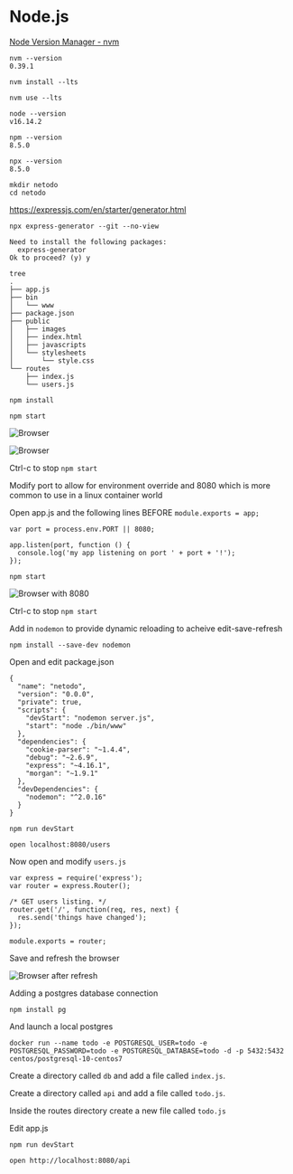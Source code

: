 # Node.js 

[Node Version Manager - nvm](https://github.com/nvm-sh/nvm#installing-and-updating)

```
nvm --version
0.39.1

nvm install --lts

nvm use --lts

node --version
v16.14.2

npm --version
8.5.0

npx --version
8.5.0
```

```
mkdir netodo
cd netodo
```
https://expressjs.com/en/starter/generator.html

```
npx express-generator --git --no-view
```

```
Need to install the following packages:
  express-generator
Ok to proceed? (y) y
```

```
tree
.
├── app.js
├── bin
│   └── www
├── package.json
├── public
│   ├── images
│   ├── index.html
│   ├── javascripts
│   └── stylesheets
│       └── style.css
└── routes
    ├── index.js
    └── users.js
```

```
npm install
```

```
npm start
```

![Browser](images/express-1.png)


![Browser](images/express-2.png)


Ctrl-c to stop `npm start`

Modify port to allow for environment override and 8080 which is more common to use in a linux container world

Open app.js and the following lines BEFORE `module.exports = app;`

```
var port = process.env.PORT || 8080;

app.listen(port, function () {
  console.log('my app listening on port ' + port + '!');
});
```

```
npm start
```

![Browser with 8080](images/express-3.png)

Ctrl-c to stop `npm start`

Add in `nodemon` to provide dynamic reloading to acheive edit-save-refresh

```
npm install --save-dev nodemon 
```

Open and edit package.json 

```
{
  "name": "netodo",
  "version": "0.0.0",
  "private": true,
  "scripts": {
    "devStart": "nodemon server.js",
    "start": "node ./bin/www"
  },
  "dependencies": {
    "cookie-parser": "~1.4.4",
    "debug": "~2.6.9",
    "express": "~4.16.1",
    "morgan": "~1.9.1"
  },
  "devDependencies": {
    "nodemon": "^2.0.16"
  }
}

```

```
npm run devStart
```

```
open localhost:8080/users
```

Now open and modify `users.js`

```
var express = require('express');
var router = express.Router();

/* GET users listing. */
router.get('/', function(req, res, next) {
  res.send('things have changed');
});

module.exports = router;
```

Save and refresh the browser

![Browser after refresh](images/express-4.png)

Adding a postgres database connection

```
npm install pg
```

And launch a local postgres
```
docker run --name todo -e POSTGRESQL_USER=todo -e POSTGRESQL_PASSWORD=todo -e POSTGRESQL_DATABASE=todo -d -p 5432:5432 centos/postgresql-10-centos7
```

Create a directory called `db` and add a file called `index.js`.  


Create a directory called `api` and add a file called `todo.js`.  


Inside the routes directory create a new file called `todo.js`


Edit app.js

```
npm run devStart
```

```
open http://localhost:8080/api
```


